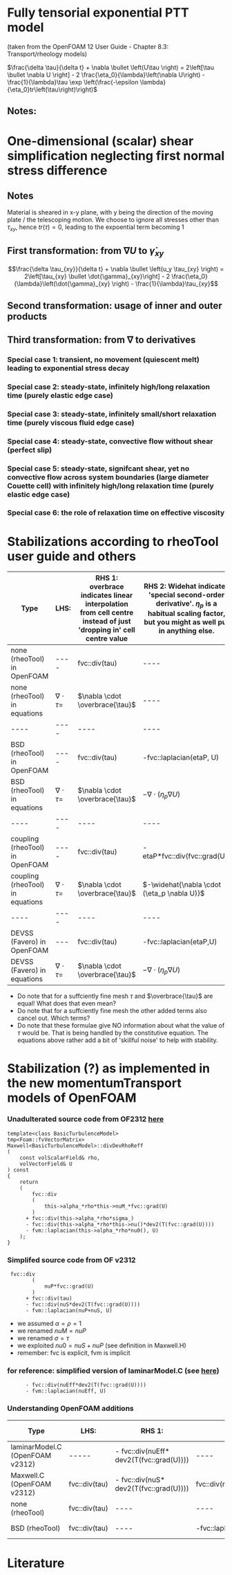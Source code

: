 # Fully tensorial exponential PTT model

(taken from the OpenFOAM 12 User Guide - Chapter 8.3: Transport/rheology models)

$\frac{\delta \tau}{\delta t} + \nabla \bullet \left(U\tau  \right) = 2\left[\tau  \bullet \nabla U \right] - 2 \frac{\eta_0}{\lambda}\left(\nabla U\right) - \frac{1}{\lambda}\tau \exp \left(\frac{-\epsilon \lambda}{\eta_0}tr\left(\tau\right)\right)$

## Notes:


# One-dimensional (scalar) shear simplification neglecting first normal stress difference

## Notes

Material is sheared in x-y plane, with y being the direction of the moving plate / the telescoping motion.
We choose to ignore all stresses other than $\tau_{xy}$, hence  $tr\left(\tau\right)=0$, leading to the expoential term becoming  $1$

## First transformation: from $\nabla U$ to $\dot{\gamma}_{xy}$

```math
\frac{\delta \tau_{xy}}{\delta t} + \nabla \bullet \left(u_y  \tau_{xy}  \right) = 2\left[\tau_{xy}  \bullet  \dot{\gamma}_{xy}\right] - 2 \frac{\eta_0}{\lambda}\left(\dot{\gamma}_{xy} \right) - \frac{1}{\lambda}\tau_{xy}
```

## Second transformation: usage of inner and outer products
## Third transformation: from $\nabla$ to derivatives

### Special case 1: transient, no movement (quiescent melt) leading to exponential stress decay

### Special case 2: steady-state, infinitely high/long relaxation time (purely elastic edge case)

### Special case 3: steady-state, infinitely small/short relaxation time (purely viscous fluid edge case)

### Special case 4: steady-state, convective flow without shear (perfect slip)

### Special case 5: steady-state, signifcant shear, yet no convective flow across system boundaries (large diameter Couette cell) with infinitely high/long relaxation time (purely elastic edge case)

### Special case 6: the role of relaxation time on effective viscosity

# Stabilizations according to rheoTool user guide and others

| Type | LHS:| RHS 1: overbrace indicates linear interpolation from cell centre instead of just 'dropping in' cell centre value | RHS 2: Widehat indicates 'special second-order derivative'. $\eta_p$ is a habitual scaling factor, but you might as well put in anything else.   | RHS 3: Divergence of solvent contribution (from solvent viscosity and deformation gradient) plus stabilization terms (?) | Helpful link |
| ---- | ---- | ---- | ---- | ---- | ---- |
| none (rheoTool) in OpenFOAM | ---- | fvc::div(tau) | ---- |fvm::laplacian(etaS,U)| ---- |
| none (rheoTool) in equations     | $\nabla \cdot \tau =$ | $\nabla \cdot \overbrace{\tau}$  | ---- |$\nabla \cdot (\eta_s \nabla U)$ | ---- |
| ---- | ---- | ---- | ---- | ---- | ---- |
| BSD (rheoTool) in OpenFOAM | ---- | fvc::div(tau)  |  -fvc::laplacian(etaP, U) | fvm::laplacian((etaP + etaS),U) | ---- |
| BSD (rheoTool) in equations     | $\nabla \cdot \tau =$ | $\nabla \cdot \overbrace{\tau}$  | $-\nabla \cdot (\eta_p \nabla U)$  | $\nabla \cdot  (\eta_s + \eta_p) \nabla U$ | ---- |
| ---- | ---- | ---- | ---- | ---- | ---- |
| coupling (rheoTool) in OpenFOAM | ---- | fvc::div(tau) | -etaP*fvc::div(fvc::grad(U)) | fvm::laplacian((etaP + etaS),U)| ---- |
| coupling (rheoTool) in equations | $\nabla \cdot \tau =$ | $\nabla \cdot \overbrace{\tau}$  | $-\widehat{\nabla \cdot (\eta_p \nabla U)}$ | $\nabla \cdot  (\eta_s + \eta_p) \nabla U$ | ---- |
| ---- | ---- | ---- | ---- | ---- | ---- |
| DEVSS (Favero) in OpenFOAM | ---| fvc::div(tau)|  -fvc::laplacian(etaP,U)| fvm::laplacian((etaP + etaS),U) |[here](https://github.com/Unofficial-Extend-Project-Mirror/foam-extend-foam-extend-4.0/blob/268bb07d15d8d2de5df531f7702df54da05f15ad/src/transportModels/viscoelastic/viscoelasticLaws/Giesekus/Giesekus.C)|
| DEVSS (Favero) in equations | $\nabla \cdot \tau =$ | $\nabla \cdot \overbrace{\tau}$  | $-\nabla \cdot (\eta_p \nabla U)$ | $\nabla \cdot  (\eta_s + \eta_p) \nabla U$ |[here](https://github.com/Unofficial-Extend-Project-Mirror/foam-extend-foam-extend-4.0/blob/268bb07d15d8d2de5df531f7702df54da05f15ad/src/transportModels/viscoelastic/viscoelasticLaws/Giesekus/Giesekus.C)|

- Do note that for a suffciently fine mesh $\tau$ and $\overbrace{\tau}$ are equal! What does that even mean?
- Do note that for a suffciently fine mesh the other added terms also cancel out. Which terms?
- Do note that these formulae give NO information about what the value of $\tau$ would be. That is being handled by the constitutive equation. The equations above rather add a bit of 'skillful noise' to help with stability.


# Stabilization (?) as implemented in the new momentumTransport models of OpenFOAM
### Unadulterated source code from OF2312 [here](https://www.openfoam.com/documentation/guides/latest/api/Maxwell_8C.html)
```
template<class BasicTurbulenceModel>
tmp<Foam::fvVectorMatrix>
Maxwell<BasicTurbulenceModel>::divDevRhoReff
(
    const volScalarField& rho,
    volVectorField& U
) const
{
    return
    (
        fvc::div
        (
            this->alpha_*rho*this->nuM_*fvc::grad(U)
        )
      + fvc::div(this->alpha_*rho*sigma_)
      - fvc::div(this->alpha_*rho*this->nu()*dev2(T(fvc::grad(U))))
      - fvm::laplacian(this->alpha_*rho*nu0(), U)
    );
}
```
### Simplifed source code from OF v2312
 
```
 fvc::div
        (
            nuP*fvc::grad(U)
        )
      + fvc::div(tau)
      - fvc::div(nuS*dev2(T(fvc::grad(U))))
      - fvm::laplacian(nuP+nuS, U)
```
- we assumed $\alpha = \rho= 1$
- we renamed $nuM = nuP$
- we renamed $\sigma = \tau$
- we exploited $nu0 = nuS+nuP$ (see definition in Maxwell.H)
- remember: fvc is explicit, fvm is implicit

### for reference: simplified version of laminarModel.C (see [here](https://www.openfoam.com/documentation/guides/latest/api/linearViscousStress_8C_source.html))

```
      - fvc::div(nuEff*dev2(T(fvc::grad(U))))
      - fvm::laplacian(nuEff, U)
 ```
### Understanding OpenFOAM additions

| Type | LHS: | RHS 1: | RHS 2:  | RHS 3:  | Helpful link |
| ---------- | ---- | ---- | ---- | ---- | ---- |
| laminarModel.C (OpenFOAM v2312)      |----- | - fvc::div(nuEff* dev2(T(fvc::grad(U)))) | ----| -fvm::laplacian(nuEff, U) | ---- |
| Maxwell.C  (OpenFOAM v2312)          | fvc::div(tau) | - fvc::div(nuS* dev2(T(fvc::grad(U)))) | fvc::div(nuP*fvc::grad(U)) | -fvm::laplacian(nuP+nuS, U) | ---- |
| none (rheoTool) | fvc::div(tau) | ---- | ---- |fvm::laplacian(etaS,U)| ---- |
| BSD (rheoTool)  | fvc::div(tau) | ---- |  -fvc::laplacian(etaP, U) | fvm::laplacian((etaP + etaS),U) | ---- |
# Literature
